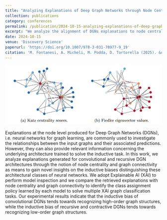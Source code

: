 ```yaml
---
title: "Analyzing Explanations of Deep Graph Networks through Node Centrality and Connectivity"
collection: publications
category: conferences
permalink: /publication/2024-10-15-analyzing-explanations-of-deep-graph-networks
excerpt: "We analyze the alignment of DGNs explanations to node centrality and graph connectivity, highlighting the presence of different inductive biases."
date: 2024-10-15
venue: 'Discovery Science'
paperurl: 'https://doi.org/10.1007/978-3-031-78977-9_19'
citation: 'M. Fontanesi, A. Micheli, M. Podda, D. Tortorella (2025). &quot;Analyzing Explanations of Deep Graph Networks through Node Centrality and Connectivity.&quot; <i>Proceedings of the 27th International Conference on Discovery Science (DS 2024)</i>, LNCS vol. 15243, pp. 295-309.'
---
```


![Graphical abstract](/images/2024-10-15-analyzing-explanations-of-deep-graph-networks.png)

Explanations at the node level produced for Deep Graph Networks (DGNs), i.e. neural networks for graph learning, are commonly used to investigate the relationships between the input graphs and their associated predictions. However, they can also provide relevant information concerning the underlying architecture trained to solve the inductive task. In this work, we analyze explanations generated for convolutional and recursive DGN architectures through the notion of node centrality and graph connectivity as means to gain novel insights on the inductive biases distinguishing these architectural classes of neural networks. We adopt Explainable AI (XAI) to perform model inspection and we compare the retrieved explanations with node centrality and graph connectivity to identify the class assignment policy learned by each model to solve multiple XAI graph classification tasks. Our experimental results indicate that the inductive bias of convolutional DGNs tends towards recognizing high-order graph structures, while the inductive bias of recursive and contractive DGNs tends towards recognizing low-order graph structures.